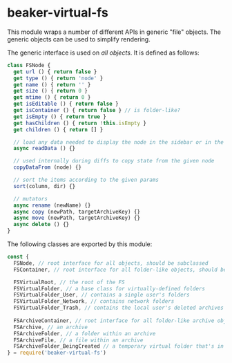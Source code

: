 # beaker-virtual-fs

This module wraps a number of different APIs in generic "file" objects. The generic objects can be used to simplify rendering.

The generic interface is used on *all objects*. It is defined as follows:

```js
class FSNode {
  get url () { return false }
  get type () { return 'node' }
  get name () { return '' }
  get size () { return 0 }
  get mtime () { return 0 }
  get isEditable () { return false }
  get isContainer () { return false } // is folder-like?
  get isEmpty () { return true }
  get hasChildren () { return !this.isEmpty }
  get children () { return [] }

  // load any data needed to display the node in the sidebar or in the expanded state
  async readData () {}

  // used internally during diffs to copy state from the given node
  copyDataFrom (node) {}

  // sort the items according to the given params
  sort(column, dir) {}

  // mutators
  async rename (newName) {}
  async copy (newPath, targetArchiveKey) {}
  async move (newPath, targetArchiveKey) {}
  async delete () {}
}
```

The following classes are exported by this module:

```js
const {
  FSNode, // root interface for all objects, should be subclassed
  FSContainer, // root interface for all folder-like objects, should be subclassed

  FSVirtualRoot, // the root of the FS
  FSVirtualFolder, // a base class for virtually-defined folders
  FSVirtualFolder_User, // contains a single user's folders
  FSVirtualFolder_Network, // contains network folders
  FSVirtualFolder_Trash, // contains the local user's deleted archives
  
  FSArchiveContainer, // root interface for all folder-like archive objects, should be subclassed
  FSArchive, // an archive
  FSArchiveFolder, // a folder within an archive
  FSArchiveFile, // a file within an archive
  FSArchiveFolder_BeingCreated // a temporary virtual folder that's in the process of having a name chosen
} = require('beaker-virtual-fs')
```
